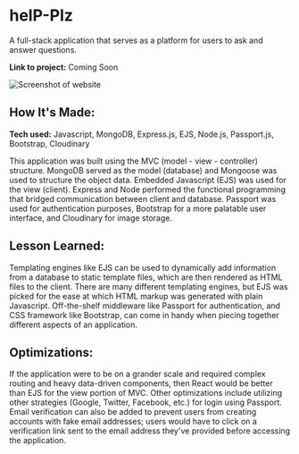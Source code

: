 # helP-Plz 
A full-stack application that serves as a platform for users to ask and answer questions. 

**Link to project:** Coming Soon

![Screenshot of website](https://gyazo.com/4801baea26a82dfa145b9687743607c0)

## How It's Made: 

**Tech used:** Javascript, MongoDB, Express.js, EJS, Node.js, Passport.js, Bootstrap, Cloudinary

This application was built using the MVC (model - view - controller) structure. MongoDB served as the model (database) and Mongoose was used to structure the object data. Embedded Javascript (EJS) was used for the view (client). Express and Node performed the functional programming that bridged communication between client and database. Passport was used for authentication purposes, Bootstrap for a more palatable user interface, and Cloudinary for image storage. 

## Lesson Learned:

Templating engines like EJS can be used to dynamically add information from a database to static template files, which are then rendered as HTML files to the client. There are many different templating engines, but EJS was picked for the ease at which HTML markup was generated with plain Javascript. Off-the-shelf middleware like Passport for authentication, and CSS framework like Bootstrap, can come in handy when piecing together different aspects of an application. 

## Optimizations:

If the application were to be on a grander scale and required complex routing and heavy data-driven components, then React would be better than EJS for the view portion of MVC. Other optimizations include utilizing other strategies (Google, Twitter, Facebook, etc.) for login using Passport. Email verification can also be added to prevent users from creating accounts with fake email addresses; users would have to click on a verification link sent to the email address they've provided before accessing the application.
